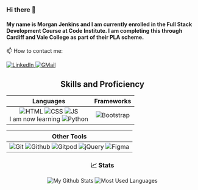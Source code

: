 ### Hi there 👋
#### My name is Morgan Jenkins and I am currently enrolled in the Full Stack Development Course at Code Institute. I am completing this through Cardiff and Vale College as part of their PLA scheme.

📫 How to contact me:<br>

<a href="https://www.linkedin.com/in/morgan-jenkins-729039155/" target="_blank" > 
    <img alt="LinkedIn" src="https://img.shields.io/badge/LinkedIn-0077B5?style=for-the-badge&logo=linkedin&logoColor=white" >
  </a>
  
  <a href="mailto:jenkimc@gmail.com"> 
    <img alt="GMail" src="https://img.shields.io/badge/Gmail-D14836?style=for-the-badge&logo=gmail&logoColor=white" >
  </a> 

<div align="center">
<h2>Skills and Proficiency</h2>
  
  | Languages      | Frameworks      |
  | :------------: | :-------------: |
  | <img alt="HTML" src="https://img.shields.io/badge/HTML5-E34F26?style=for-the-badge&logo=html5&logoColor=white" > <img alt="CSS" src="https://img.shields.io/badge/CSS3-1572B6?style=for-the-badge&logo=css3&logoColor=white" > <img alt="JS" src="https://img.shields.io/badge/JavaScript-323330?style=for-the-badge&logo=javascript&logoColor=F7DF1E" ><br> I am now learning <img alt="Python" src="https://img.shields.io/badge/Python-FFD43B?style=for-the-badge&logo=python&logoColor=blue" > | <img alt="Bootstrap" src="https://img.shields.io/badge/Bootstrap-563D7C?style=for-the-badge&logo=bootstrap&logoColor=white" > |<br>
  
  | Other Tools |
  | :---------: |
  | <img alt="Git" src="https://img.shields.io/badge/-Git-black?style=flat-square&logo=git"> <img alt="Github" src="https://img.shields.io/badge/-GitHub-181717?style=flat-square&logo=github"> <img alt="Gitpod" src="https://img.shields.io/badge/-Gitpod-f06611.svg?style=flat-square&logo=gitpod&logoColor=white"> <img alt="jQuery" src="https://img.shields.io/badge/jquery-%230769AD.svg?style=flat-square&logo=jquery&logoColor=white"> <img alt="Figma" src="https://img.shields.io/badge/figma-%23F24E1E.svg?style=flat-square&logo=figma&logoColor=white"> |
  
  <h3>📈 Stats</h3>
  <img alt="My Github Stats" src="https://github-readme-stats-git-masterrstaa-rickstaa.vercel.app/api?username=jenkidev&theme=tokyonight" >
  <img alt="Most Used Languages" src="https://github-readme-stats.vercel.app/api/top-langs/?username=jenkidev&hide=TeX&layout=compact")

  
</div>  
<!--
**jenkidev/jenkidev** is a ✨ _special_ ✨ repository because its `README.md` (this file) appears on your GitHub profile.

Here are some ideas to get you started:

- 🔭 I’m currently working on my second milestone project for the Fullstack developer course at Code Institute.

- 🌱 I’m currently learning ...
- 👯 I’m looking to collaborate on ...
- 🤔 I’m looking for help with ...
- 💬 Ask me about ...
- 📫 How to reach me: ...
- 😄 Pronouns: ...
- ⚡ Fun fact: ...
-->
